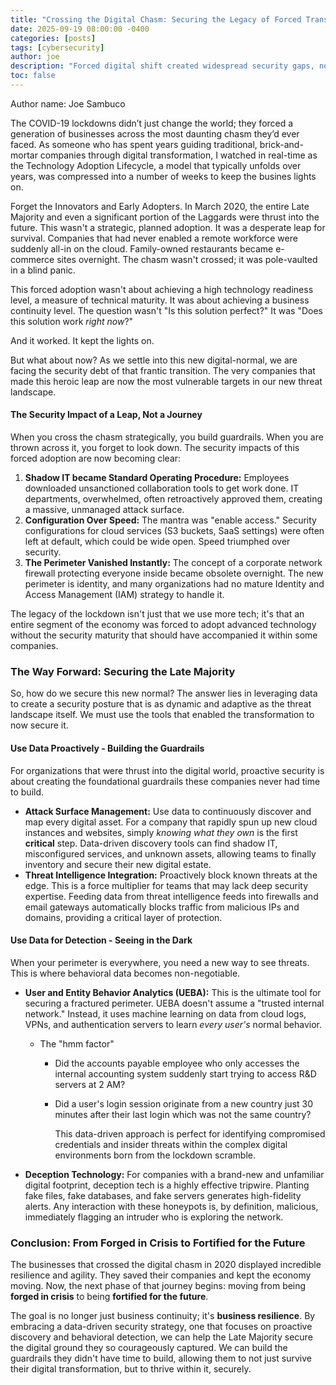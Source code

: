 ```yaml
---
title: "Crossing the Digital Chasm: Securing the Legacy of Forced Transformation"
date: 2025-09-19 08:00:00 -0400
categories: [posts]
tags: [cybersecurity]
author: joe
description: "Forced digital shift created widespread security gaps, now requiring data-driven defense."
toc: false
---
```

Author name: Joe Sambuco

The COVID-19 lockdowns didn’t just change the world; they forced a generation of businesses across the most daunting chasm they’d ever faced. As someone who has spent years guiding traditional, brick-and-mortar companies through digital transformation, I watched in real-time as the Technology Adoption Lifecycle, a model that typically unfolds over years, was compressed into a number of weeks to keep the busines lights on.

Forget the Innovators and Early Adopters. In March 2020, the entire Late Majority and even a significant portion of the Laggards were thrust into the future. This wasn't a strategic, planned adoption. It was a desperate leap for survival. Companies that had never enabled a remote workforce were suddenly all-in on the cloud. Family-owned restaurants became e-commerce sites overnight. The chasm wasn't crossed; it was pole-vaulted in a blind panic.

This forced adoption wasn't about achieving a high technology readiness level, a measure of technical maturity. It was about achieving a business continuity level. The question wasn't "Is this solution perfect?" It was "Does this solution work *right now*?"



And it worked. It kept the lights on. 



But what about now? As we settle into this new digital-normal, we are facing the security debt of that frantic transition. The very companies that made this heroic leap are now the most vulnerable targets in our new threat landscape.

#### **The Security Impact of a Leap, Not a Journey**

When you cross the chasm strategically, you build guardrails. When you are thrown across it, you forget to look down. The security impacts of this forced adoption are now  becoming clear:

1. **Shadow IT became Standard Operating Procedure:** Employees downloaded unsanctioned collaboration tools to get work done. IT departments, overwhelmed, often retroactively approved them, creating a massive, unmanaged attack surface.
2. **Configuration Over Speed:** The mantra was "enable access." Security configurations for cloud services (S3 buckets, SaaS settings) were often left at default, which could be wide open. Speed triumphed over security.
3. **The Perimeter Vanished Instantly:** The concept of a corporate network firewall protecting everyone inside became obsolete overnight. The new perimeter is identity, and many organizations had no mature Identity and Access Management (IAM) strategy to handle it.

The legacy of the lockdown isn't just that we use more tech; it's that an entire segment of the economy was forced to adopt advanced technology without the security maturity that should have accompanied it within some companies.



### **The Way Forward: Securing the Late Majority**

So, how do we secure this new normal? The answer lies in leveraging data to create a security posture that is as dynamic and adaptive as the threat landscape itself. We must use the tools that enabled the transformation to now secure it.

#### **Use Data Proactively - Building the Guardrails**

For organizations that were thrust into the digital world, proactive security is about creating the foundational guardrails these companies never had time to build.

* **Attack Surface Management:** Use data to continuously discover and map every digital asset. For a company that rapidly spun up new cloud instances and websites, simply *knowing what they own* is the first **critical** step. Data-driven discovery tools can find shadow IT, misconfigured services, and unknown assets, allowing teams to finally inventory and secure their new digital estate.
* **Threat Intelligence Integration:** Proactively block known threats at the edge. This is a force multiplier for teams that may lack deep security expertise. Feeding data from threat intelligence feeds into firewalls and email gateways automatically blocks traffic from malicious IPs and domains, providing a critical layer of protection.

#### **Use Data for Detection - Seeing in the Dark**

When your perimeter is everywhere, you need a new way to see threats. This is where behavioral data becomes non-negotiable.

* **User and Entity Behavior Analytics (UEBA):** This is the ultimate tool for securing a fractured perimeter. UEBA doesn't assume a "trusted internal network." Instead, it uses machine learning on data from cloud logs, VPNs, and authentication servers to learn *every user's* normal behavior.
  
  * The "hmm factor"
    * Did the accounts payable employee who only accesses the internal accounting system suddenly start trying to access R&D servers at 2 AM?
    * Did a user's login session originate from a new country just 30 minutes after their last login which was not the same country?
      
      
      This data-driven approach is perfect for identifying compromised credentials and insider threats within the complex digital environments born from the lockdown scramble.

* **Deception Technology:** For companies with a brand-new and unfamiliar digital footprint, deception tech is a highly effective tripwire. Planting fake files, fake databases, and fake servers generates high-fidelity alerts. Any interaction with these honeypots is, by definition, malicious, immediately flagging an intruder who is exploring the network.

### **Conclusion: From Forged in Crisis to Fortified for the Future**

The businesses that crossed the digital chasm in 2020 displayed incredible resilience and agility. They saved their companies and kept the economy moving. Now, the next phase of that journey begins: moving from being **forged in crisis** to being **fortified for the future**.

The goal is no longer just business continuity; it's **business resilience**. By embracing a data-driven security strategy, one that focuses on proactive discovery and behavioral detection, we can help the Late Majority secure the digital ground they so courageously captured. We can build the guardrails they didn't have time to build, allowing them to not just survive their digital transformation, but to thrive within it, securely.
